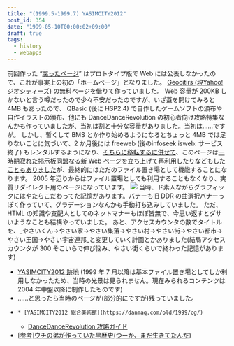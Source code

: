 ```yaml
---
title: "(1999.5-1999.7) YASIMCITY2012"
post_id: 354
date: "1999-05-10T00:00:02+09:00"
draft: true
tags:
  - history
  - webapps
---
```



前回作った “[腐ったページ](https://danmaq.com/350)” はプロトタイプ版で Web には公表しなかったので、これが事実上の初の「ホームページ」となりました。 [Geocitirs (現Yahoo! ジオシティーズ)](http://geocities.yahoo.co.jp/) の無料ページを借りて作っていました。 Web 容量が 200KB しかないと言う噂だったので少々不安だったのですが、いざ蓋を開けてみると 4MB もあったので、  QBasic (後に HSP2.4) で自作したゲームソフトの頒布や自作イラストの頒布、他にも DanceDanceRevolution の初心者向け攻略特集なんかも作っていましたが、当初は割と十分な容量がありました。当初は……ですが。 しかし、暫くして BMS とか作り始めるようになるとちょっと 4MB では足りないことに気づいて、2 か月後には freeweb (後のinfoseek isweb: サービス終了) もレンタルするようになり、[そちらに移転するに併せて](https://danmaq.com/363)、このページは[一時期寂れた掲示板同盟なる新 Web ページを立ち上げて再利用したりなどもしたこともありました](https://danmaq.com/tag/declined)が、最終的にはただのファイル置き場として機能することになります。 2005 年辺りからはファイル置場としても利用することもなくなり、実質リダイレクト用のページになっています。 ![](https://danmaq.com/wp-content/uploads/1999/05/banner2012.png) 当時、ド素人ながらグラフィックにはやたらこだわってた記憶があります。バナーも旧 DDR の曲選択バナーっぽく作っていて、グラデーションなんかも手動打ち込みしていました。 ただ、 HTML の知識や支配人としてのネットマナーもほぼ皆無で、今思い返すとダサいようなことも結構やっていました。 あと、アクセスカウンタの数でタイトルを、_やさいくん→やさい家→やさい集落→やさい村→やさい街→やさい都市→やさい王国→やさい宇宙連邦_と変更していく計画とかありました(結局アクセスカウンタが 300 そこいらで伸び悩み、やさい街くらいで終わった記憶があります)

  * [YASIMCITY2012 跡地](http://www.geocities.co.jp/Playtown-Domino/3933/) (1999 年 7 月以降は基本ファイル置き場としてしか利用しなかったため、当時の光景は見られません。現在みられるコンテンツは 2004 年中盤以降に制作したものです)
  * ……と思ったら当時のページが(部分的にですが)残っていました。
  *     * [YASIMCITY2012 総合美術館](https://danmaq.com/old/1999/cg/)
    * [DanceDanceRevolution 攻略ガイド](https://danmaq.com/old/1999/bemani/guide/ddr.html)
  * [[参考]ウチの弟が作っていた黒歴史(つーか、まだ生きてたんだ)](http://www.geocities.co.jp/Playtown-Domino/3541/)
